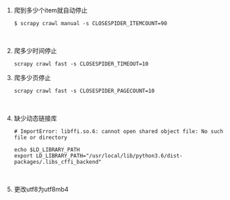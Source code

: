 1. 爬到多少个item就自动停止

   ```shell
   $ scrapy crawl manual -s CLOSESPIDER_ITEMCOUNT=90
   ```

   ​


2. 爬多少时间停止

   ```shell
   scrapy crawl fast -s CLOSESPIDER_TIMEOUT=10
   ```


3. 爬多少页停止

   ```shell
   scrapy crawl fast -s CLOSESPIDER_PAGECOUNT=10
   ```

   ​

4. 缺少动态链接库

    ```shell
    # ImportError: libffi.so.6: cannot open shared object file: No such file or directory 

    echo $LD_LIBRARY_PATH
    export LD_LIBRARY_PATH="/usr/local/lib/python3.6/dist-packages/.libs_cffi_backend"
    ```


    ​

5. 更改utf8为utf8mb4

